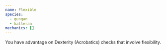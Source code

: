 ```yaml
---
name: Flexible
species:
  - gungan
  - kalleran
mechanics: []
---
```

You have advantage on Dexterity (Acrobatics) checks that involve flexibility.
